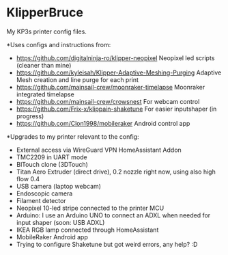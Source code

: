 # KlipperBruce
My KP3s printer config files.

*Uses configs and instructions from:

- https://github.com/digitalninja-ro/klipper-neopixel Neopixel led scripts (cleaner than mine)
- https://github.com/kyleisah/Klipper-Adaptive-Meshing-Purging Adaptive Mesh creation and line purge for each print
- https://github.com/mainsail-crew/moonraker-timelapse Moonraker integrated timelapse
- https://github.com/mainsail-crew/crowsnest For webcam control
- https://github.com/Frix-x/klippain-shaketune For easier inputshaper (in progress)
- https://github.com/Clon1998/mobileraker Android control app

*Upgrades to my printer relevant to the config:

- External access via WireGuard VPN HomeAssistant Addon
- TMC2209 in UART mode
- BlTouch clone (3DTouch)
- Titan Aero Extruder (direct drive), 0.2 nozzle right now, using also high flow 0.4
- USB camera (laptop webcam)
- Endoscopic camera
- Filament detector
- Neopixel 10-led stripe connected to the printer MCU
- Arduino: I use an Arduino UNO to connect an ADXL when needed for input shaper (soon: USB ADXL)
- IKEA RGB lamp connected through HomeAssistant
- MobileRaker Android app
- Trying to configure Shaketune but got weird errors, any help? :D
